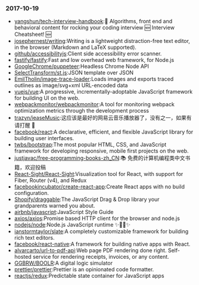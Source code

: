 ### 2017-10-19 
* [yangshun/tech-interview-handbook](https://github.com//yangshun/tech-interview-handbook):💯 Algorithms, front end and behavioral content for rocking your coding interview 🆕 Interview Cheatsheet! 🆕 
* [josephernest/writing](https://github.com//josephernest/writing):Writing is a lightweight distraction-free text editor, in the browser (Markdown and LaTeX supported). 
* [github/accessibilityjs](https://github.com//github/accessibilityjs):Client side accessibility error scanner. 
* [fastify/fastify](https://github.com//fastify/fastify):Fast and low overhead web framework, for Node.js 
* [GoogleChrome/puppeteer](https://github.com//GoogleChrome/puppeteer):Headless Chrome Node API 
* [SelectTransform/st.js](https://github.com//SelectTransform/st.js):JSON template over JSON 
* [EmilTholin/image-trace-loader](https://github.com//EmilTholin/image-trace-loader):Loads images and exports traced outlines as image/svg+xml URL-encoded data 
* [vuejs/vue](https://github.com//vuejs/vue):A progressive, incrementally-adoptable JavaScript framework for building UI on the web. 
* [webpackmonitor/webpackmonitor](https://github.com//webpackmonitor/webpackmonitor):A tool for monitoring webpack optimization metrics through the development process 
* [trazyn/ieaseMusic](https://github.com//trazyn/ieaseMusic):这应该是最好的网易云音乐播放器了，没有之一，如果有请打醒 🤘 
* [facebook/react](https://github.com//facebook/react):A declarative, efficient, and flexible JavaScript library for building user interfaces. 
* [twbs/bootstrap](https://github.com//twbs/bootstrap):The most popular HTML, CSS, and JavaScript framework for developing responsive, mobile first projects on the web. 
* [justjavac/free-programming-books-zh_CN](https://github.com//justjavac/free-programming-books-zh_CN):📚 免费的计算机编程类中文书籍，欢迎投稿 
* [React-Sight/React-Sight](https://github.com//React-Sight/React-Sight):Visualization tool for React, with support for Fiber, Router (v4), and Redux 
* [facebookincubator/create-react-app](https://github.com//facebookincubator/create-react-app):Create React apps with no build configuration. 
* [Shopify/draggable](https://github.com//Shopify/draggable):The JavaScript Drag & Drop library your grandparents warned you about. 
* [airbnb/javascript](https://github.com//airbnb/javascript):JavaScript Style Guide 
* [axios/axios](https://github.com//axios/axios):Promise based HTTP client for the browser and node.js 
* [nodejs/node](https://github.com//nodejs/node):Node.js JavaScript runtime ✨🐢🚀✨ 
* [ianstormtaylor/slate](https://github.com//ianstormtaylor/slate):A completely customizable framework for building rich text editors. 
* [facebook/react-native](https://github.com//facebook/react-native):A framework for building native apps with React. 
* [alvarcarto/url-to-pdf-api](https://github.com//alvarcarto/url-to-pdf-api):Web page PDF rendering done right. Self-hosted service for rendering receipts, invoices, or any content. 
* [GGBRW/BOOLR](https://github.com//GGBRW/BOOLR):A digital logic simulator 
* [prettier/prettier](https://github.com//prettier/prettier):Prettier is an opinionated code formatter. 
* [reactjs/redux](https://github.com//reactjs/redux):Predictable state container for JavaScript apps 
